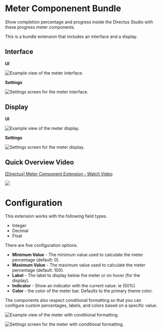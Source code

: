 # Meter Componenent Bundle

Show completion percentage and progress inside the Directus Studio with these progress meter components.

This is a bundle extension that includes an interface and a display.

## Interface

**UI**

![Example view of the meter interface.](https://raw.githubusercontent.com/directus-labs/extension-meter-component/main/docs/interface-example.png)


**Settings**

![Settings screen for the meter interface.](https://raw.githubusercontent.com/directus-labs/extension-meter-component/main/docs/interface-settings.png)


## Display

**UI**

![Example view of the meter display.](https://raw.githubusercontent.com/directus-labs/extension-meter-component/main/docs/display-example.png)


**Settings**

![Settings screen for the meter display.](https://raw.githubusercontent.com/directus-labs/extension-meter-component/main/docs/display-settings.png)


## Quick Overview Video

<div>
    <a href="https://www.loom.com/share/16453b5730f04be4b4e5d85ac42a6197" target="_blank">
      <p>[Directus] Meter Component Extension - Watch Video</p>
    </a>
    <a href="https://www.loom.com/share/16453b5730f04be4b4e5d85ac42a6197" target="_blank">
      <img style="max-width:450px;" src="https://cdn.loom.com/sessions/thumbnails/16453b5730f04be4b4e5d85ac42a6197-with-play.gif">
    </a>
</div>


# Configuration

This extension works with the following field types.

- Integer
- Decimal
- Float

There are five configuration options.

- **Minimum Value** - The minimum value used to calculate the meter percentage (default: 0).
- **Maximum Value** - The maximum value used to calculate the meter percentage (default: 100).
- **Label** - The label to display below the meter or on hover (for the display).
- **Indicator** - Show an indicator with the current value. ie (50%)
- **Color** - the color of the meter bar. Defaults to the primary theme color.

The components also respect conditional formatting so that you can configure custom percentages, labels, and colors based on a specific value.

![Example view of the meter with conditional formatting.](https://raw.githubusercontent.com/directus-labs/extension-meter-component/main/docs/conditional-example.png)

![Settings screen for the meter with conditional formatting.](https://raw.githubusercontent.com/directus-labs/extension-meter-component/main/docs/conditional-settings.png)
